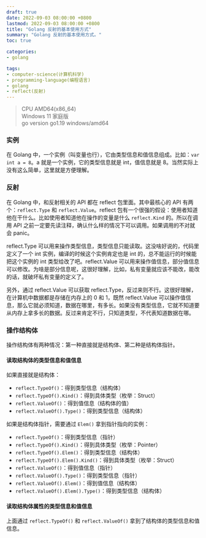 ```yaml
---
draft: true
date: 2022-09-03 08:00:00 +0800
lastmod: 2022-09-03 08:00:00 +0800
title: "Golang 反射的基本使用方式"
summary: "Golang 反射的基本使用方式。"
toc: true

categories:
- golang

tags:
- computer-science(计算机科学)
- programming-language(编程语言)
- golang
- reflect(反射)
---
```


> CPU AMD64(x86_64)<br/>
> Windows 11 家庭版<br/>
> go version go1.19 windows/amd64

### 实例

在 Golang 中，一个实例（叫变量也行），它由类型信息和值信息组成。比如：`var int a = 8`。a 就是一个实例，它的类型信息就是 int，值信息就是 8。当然实际上没有这么简单，这里就是方便理解。

### 反射

在 Golang 中，和反射相关的 API 都在 reflect 包里面。其中最核心的 API 有两个：`reflect.Type` 和 `reflect.Value`。reflect 包有一个很强的假设：使用者知道他在干什么。比如使用者知道他在操作的变量是什么 `reflect.Kind` 的。所以在调用 API 之前一定要先读注释，确认什么样的情况下可以调用。如果调用的不对就会 panic。

reflect.Type 可以用来操作类型信息，类型信息只能读取。这没啥好说的，代码里定义了一个 int 实例，编译的时候这个实例肯定也是 int 的，总不能运行的时候能把这个实例的 int 类型给改了吧。reflect.Value 可以用来操作值信息，部分值信息可以修改。为啥是部分信息呢，这很好理解，比如，私有变量就应该不能改，能改的话，就破坏私有变量的定义了。

另外，通过 reflect.Value 可以获取 reflect.Type，反过来则不行。这很好理解，在计算机中数据都是存储在内存上的 0 和 1，既然 reflect.Value 可以操作值信息，那么它就必须知道，数据在哪里，有多长。如果没有类型信息，它就不知道要从内存上拿多长的数据。反过来肯定不行，只知道类型，不代表知道数据在哪。

### 操作结构体

操作结构体有两种情况：第一种直接就是结构体、第二种是结构体指针。

#### 读取结构体的类型信息和值信息

如果直接就是结构体：

- `reflect.TypeOf()`：得到类型信息（结构体）
- `reflect.TypeOf().Kind()`：得到具体类型（枚举：Struct）
- `reflect.ValueOf()`：得到值信息（结构体的值）
- `reflect.ValueOf().Type()`：得到类型信息（结构体）

如果是结构体指针，需要通过 `Elem()` 拿到指针指向的实例：

- `reflect.TypeOf()`：得到类型信息（指针）
- `reflect.TypeOf().Kind()`：得到具体类型（枚举：Pointer）
- `reflect.TypeOf().Elem()`：得到类型信息（结构体）
- `reflect.TypeOf().Elem().Kind()`：得到具体类型（枚举：Struct）
- `reflect.ValueOf()`：得到值信息（指针）
- `reflect.ValueOf().Type()`：得到类型信息（指针）
- `reflect.ValueOf().Elem()`：得到值信息（结构体）
- `reflect.ValueOf().Elem().Type()`：得到类型信息（结构体）

#### 读取结构体属性的类型信息和值信息

上面通过 `reflect.TypeOf()` 和 `reflect.ValueOf()` 拿到了结构体的类型信息和值信息。
